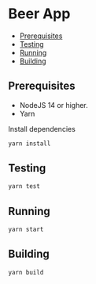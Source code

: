 # Beer App

  - [Prerequisites](#prerequisites)
  - [Testing](#testing)
  - [Running](#running)
  - [Building](#building)


## Prerequisites
* NodeJS 14 or higher.
* Yarn
  
Install dependencies
```sh
yarn install
```


## Testing
```sh
yarn test
```

## Running
 ```sh
yarn start
 ```

## Building
```sh
yarn build
```